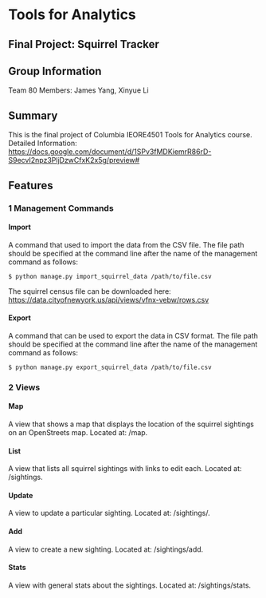 # Tools for Analytics
## Final Project: Squirrel Tracker
## Group Information
Team 80  Members: James Yang, Xinyue Li
## Summary
This is the final project of Columbia IEORE4501 Tools for Analytics course. 
Detailed Information: https://docs.google.com/document/d/1SPv3fMDKiemrR86rD-S9ecvI2npz3PljDzwCfxK2x5g/preview#

## Features
### 1 Management Commands
#### Import
A command that used to import the data from the CSV file. 
The file path should be specified at the command line after the name of the management command as follows:
```
$ python manage.py import_squirrel_data /path/to/file.csv
```
The squirrel census file can be downloaded here: 
https://data.cityofnewyork.us/api/views/vfnx-vebw/rows.csv

#### Export
A command that can be used to export the data in CSV format. 
The file path should be specified at the command line after the name of the management command as follows:
```
$ python manage.py export_squirrel_data /path/to/file.csv
```
### 2 Views
#### Map
A view that shows a map that displays the location of the squirrel sightings on an OpenStreets map. 
Located at: /map.
#### List
A view that lists all squirrel sightings with links to edit each. 
Located at: /sightings.
#### Update
A view to update a particular sighting. 
Located at: /sightings/<unique-squirrel-id>.
#### Add
A view to create a new sighting. 
Located at: /sightings/add.
#### Stats
A view with general stats about the sightings.
Located at: /sightings/stats.